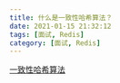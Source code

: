 ```yaml
---
title: 什么是一致性哈希算法？
date: 2021-01-15 21:32:12
tags: [面试, Redis]
category: [面试, Redis]
---
```


[一致性哈希算法](https://www.cnblogs.com/lpfuture/p/5796398.html)
